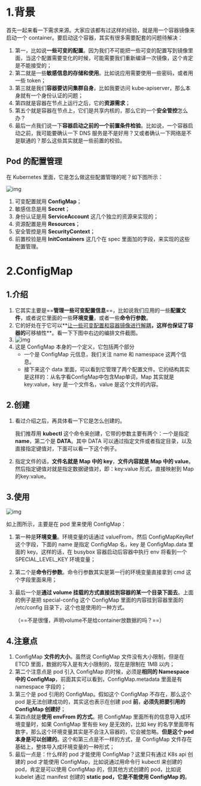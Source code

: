 



# 1.背景

首先一起来看一下需求来源。大家应该都有过这样的经验，就是用一个容器镜像来启动一个 container。要启动这个容器，其实有很多需要配套的问题待解决：

1. 第一，比如说**一些可变的配置**。因为我们不可能把一些可变的配置写到镜像里面，当这个配置需要变化的时候，可能需要我们重新编译一次镜像，这个肯定是不能接受的；
2. 第二就是一些**敏感信息的存储和使用**。比如说应用需要使用一些密码，或者用一些 token；
3. 第三就是我们**容器要访问集群自身**。比如我要访问 kube-apiserver，那么本身就有一个身份认证的问题；
4. 第四就是容器在节点上运行之后，它的**资源需求**；
5. 第五个就是容器在节点上，它们是共享内核的，那么它的一个**安全管控**怎么办？
6. 最后一点我们说一下**容器启动之前的一个前置条件检验**。比如说，一个容器启动之前，我可能要确认一下 DNS 服务是不是好用？又或者确认一下网络是不是联通的？那么这些其实就是一些前置的校验。



## Pod 的配置管理

在 Kubernetes 里面，它是怎么做这些配置管理的呢？如下图所示：

![img](https://edu.aliyun.com/files/course/2021/04-02/170223f594d6059219.png)

1. 可变配置就用 **ConfigMap**；
2. 敏感信息是用 **Secret**；
3. 身份认证是用 **ServiceAccount** 这几个独立的资源来实现的；
4. 资源配置是用 **Resources**；
5. 安全管控是用 **SecurityContext**；
6. 前置校验是用 **InitContainers** 这几个在 spec 里面加的字段，来实现的这些配置管理。





# 2.ConfigMap

## 1.介绍

1. 它其实主要是==**管理一些可变配置信息**==，比如说我们应用的一些**配置文件**，或者说它里面的一些**环境变量**，或者一些**命令行参数**。
2. 它的好处在于它可以**<u>让一些可变配置和容器镜像进行解耦</u>**，这样也保证了容器的**可移植性**。看一下下图中右边的编排文件截图。
3. ![img](https://edu.aliyun.com/files/course/2021/04-02/170250a38e19965856.png)
4. 这是 ConfigMap 本身的一个定义，它包括两个部分
   + 一个是 ConfigMap 元信息，我们关注 name 和 namespace 这两个信息。
   + 接下来这个 data 里面，可以看到它管理了两个配置文件。它的结构其实是这样的：从名字看ConfigMap中包含Map单词，Map 其实就是 key:value，key 是一个文件名，value 是这个文件的内容。



## 2.创建

1. 看过介绍之后，再具体看一下它是怎么创建的。

   我们推荐用 **kubectl** 这个命令来创建，它带的参数主要有两个：一个是指定 **name**，第二个是 **DATA**。其中 DATA 可以通过指定文件或者指定目录，以及直接指定键值对，下面可以看一下这个例子。

2. 指定文件的话，**文件名就是 Map 中的 key**，**文件内容就是 Map 中的 value**。然后指定键值对就是指定数据键值对，即：key:value 形式，直接映射到 Map 的key:value。



## 3.使用

![img](https://edu.aliyun.com/files/course/2021/04-02/170411bacf54671201.png)

如上图所示，主要是在 pod 里来使用 ConfigMap：

1. 第一种是**环境变量**。环境变量的话通过 valueFrom，然后 ConfigMapKeyRef 这个字段，下面的 name 是指定 ConfigMap 名，key 是 ConfigMap.data 里面的 key。这样的话，在 busybox 容器启动后容器中执行 env 将看到一个 SPECIAL_LEVEL_KEY 环境变量；

2. 第二个是**命令行参数**。命令行参数其实是第一行的环境变量直接拿到 cmd 这个字段里面来用；

3. 最后一个是**通过 volume 挂载的方式直接挂到容器的某一个目录下面去**。上面的例子是把 special-config 这个 ConfigMap 里面的内容挂到容器里面的 /etc/config 目录下，这个也是使用的一种方式。

   （==不是很懂，声明volume不是给container放数据的吗？==）



## 4.注意点

1. ConfigMap **文件的大小**。虽然说 ConfigMap 文件没有大小限制，但是在 ETCD 里面，数据的写入是有大小限制的，现在是限制在 1MB 以内；
2. 第二个注意点是 pod 引入 ConfigMap 的时候，必须是**相同的 Namespace 中的 ConfigMap**，前面其实可以看到，ConfigMap.metadata 里面是有 namespace 字段的；
3. 第三个是 pod 引用的 ConfigMap。假如这个 ConfigMap 不存在，那么这个 pod 是无法创建成功的，其实这也表示在创建 pod **前**，**必须先把要引用的 ConfigMap 创建好**；
4. 第四点就是**使用 envFrom 的方式**。把 ConfigMap 里面所有的信息导入成环境变量时，如果 ConfigMap 里有些 key 是无效的，比如 key 的名字里面带有数字，那么这个环境变量其实是不会注入容器的，它会被忽略。**但是这个 pod 本身是可以创建的**。这个和第三点是不一样的方式，是 ConfigMap 文件存在基础上，整体导入成环境变量的一种形式；
5. 最后一点是：什么样的 pod 才能使用 ConfigMap？这里只有通过 K8s api 创建的 pod 才能使用 ConfigMap，比如说通过用命令行 kubectl 来创建的 pod，肯定是可以使用 ConfigMap 的，但其他方式创建的 pod，比如说 kubelet 通过 manifest 创建的 **static pod，它是不能使用 ConfigMap 的**。
